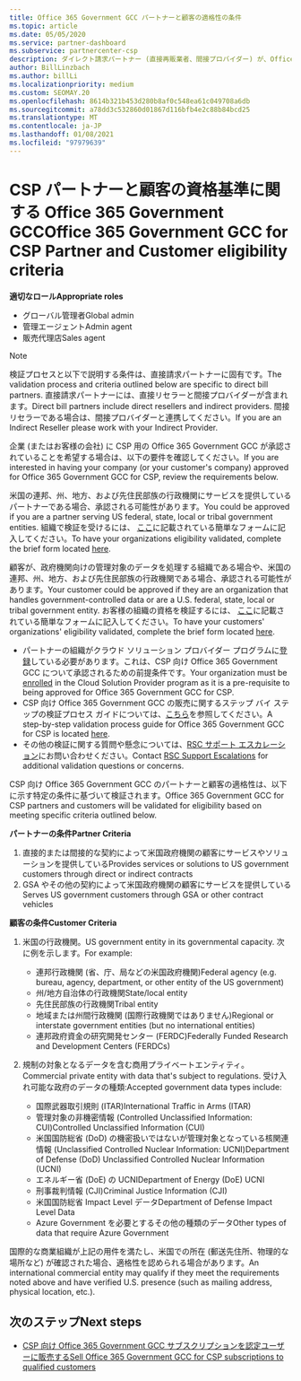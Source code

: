 ```yaml
---
title: Office 365 Government GCC パートナーと顧客の適格性の条件
ms.topic: article
ms.date: 05/05/2020
ms.service: partner-dashboard
ms.subservice: partnercenter-csp
description: ダイレクト請求パートナー (直接再販業者、間接プロバイダー) が、Office 365 Government 用の CSP 用の GCC 用のパートナーと顧客を検証する手順について説明します。
author: BillLinzbach
ms.author: billLi
ms.localizationpriority: medium
ms.custom: SEOMAY.20
ms.openlocfilehash: 8614b321b453d280b8af0c548ea61c049708a6db
ms.sourcegitcommit: a78dd3c532860d01867d116bfb4e2c88b84bcd25
ms.translationtype: MT
ms.contentlocale: ja-JP
ms.lasthandoff: 01/08/2021
ms.locfileid: "97979639"
---
```

# <a name="office-365-government-gcc-for-csp-partner-and-customer-eligibility-criteria"></a><span data-ttu-id="2846e-103">CSP パートナーと顧客の資格基準に関する Office 365 Government GCC</span><span class="sxs-lookup"><span data-stu-id="2846e-103">Office 365 Government GCC for CSP Partner and Customer eligibility criteria</span></span> 

<span data-ttu-id="2846e-104">**適切なロール**</span><span class="sxs-lookup"><span data-stu-id="2846e-104">**Appropriate roles**</span></span>

- <span data-ttu-id="2846e-105">グローバル管理者</span><span class="sxs-lookup"><span data-stu-id="2846e-105">Global admin</span></span>
- <span data-ttu-id="2846e-106">管理エージェント</span><span class="sxs-lookup"><span data-stu-id="2846e-106">Admin agent</span></span>
- <span data-ttu-id="2846e-107">販売代理店</span><span class="sxs-lookup"><span data-stu-id="2846e-107">Sales agent</span></span>

>[!NOTE]
><span data-ttu-id="2846e-108">検証プロセスと以下で説明する条件は、直接請求パートナーに固有です。</span><span class="sxs-lookup"><span data-stu-id="2846e-108">The validation process and criteria outlined below are specific to direct bill partners.</span></span> <span data-ttu-id="2846e-109">直接請求パートナーには、直接リセラーと間接プロバイダーが含まれます。</span><span class="sxs-lookup"><span data-stu-id="2846e-109">Direct bill partners include direct resellers and indirect providers.</span></span>  <span data-ttu-id="2846e-110">間接リセラーである場合は、間接プロバイダーと連携してください。</span><span class="sxs-lookup"><span data-stu-id="2846e-110">If you are an Indirect Reseller please work with your Indirect Provider.</span></span>

<span data-ttu-id="2846e-111">企業 (またはお客様の会社) に CSP 用の Office 365 Government GCC が承認されていることを希望する場合は、以下の要件を確認してください。</span><span class="sxs-lookup"><span data-stu-id="2846e-111">If you are interested in having your company (or your customer's company) approved for Office 365 Government GCC for CSP, review the requirements below.</span></span>

<span data-ttu-id="2846e-112">米国の連邦、州、地方、および先住民部族の行政機関にサービスを提供しているパートナーである場合、承認される可能性があります。</span><span class="sxs-lookup"><span data-stu-id="2846e-112">You could be approved if you are a partner serving US federal, state, local or tribal government entities.</span></span> <span data-ttu-id="2846e-113">組織で検証を受けるには、 [ここ](https://products.office.com/government/eligibility-validation?ReqType=CSPPartner)に記載されている簡単なフォームに記入してください。</span><span class="sxs-lookup"><span data-stu-id="2846e-113">To have your organizations eligibility validated, complete the brief form located [here](https://products.office.com/government/eligibility-validation?ReqType=CSPPartner).</span></span>

<span data-ttu-id="2846e-114">顧客が、政府機関向けの管理対象のデータを処理する組織である場合や、米国の連邦、州、地方、および先住民部族の行政機関である場合、承認される可能性があります。</span><span class="sxs-lookup"><span data-stu-id="2846e-114">Your customer could be approved if they are an organization that handles government-controlled data or are a U.S. federal, state, local or tribal government entity.</span></span> <span data-ttu-id="2846e-115">お客様の組織の資格を検証するには、 [ここ](https://products.office.com/government/eligibility-validation?ReqType=CSPCustomer)に記載されている簡単なフォームに記入してください。</span><span class="sxs-lookup"><span data-stu-id="2846e-115">To have your customers' organizations' eligibility validated, complete the brief form located [here](https://products.office.com/government/eligibility-validation?ReqType=CSPCustomer).</span></span> 

-   <span data-ttu-id="2846e-116">パートナーの組織がクラウド ソリューション プロバイダー プログラムに[登録](https://partnercenter.microsoft.com/partner/cloud-solution-provider)している必要があります。これは、CSP 向け Office 365 Government GCC について承認されるための前提条件です。</span><span class="sxs-lookup"><span data-stu-id="2846e-116">Your organization must be [enrolled](https://partnercenter.microsoft.com/partner/cloud-solution-provider) in the Cloud Solution Provider program as it is a pre-requisite to being approved for Office 365 Government GCC for CSP.</span></span>
-   <span data-ttu-id="2846e-117">CSP 向け Office 365 Government GCC の販売に関するステップ バイ ステップの検証プロセス ガイドについては、[こちら](https://go.microsoft.com/fwlink/?linkid=2007323)を参照してください。</span><span class="sxs-lookup"><span data-stu-id="2846e-117">A step-by-step validation process guide for Office 365 Government GCC for CSP is located [here](https://go.microsoft.com/fwlink/?linkid=2007323).</span></span>
-   <span data-ttu-id="2846e-118">その他の検証に関する質問や懸念については、[RSC サポート エスカレーション](mailto:usgcce@microsoft.com)にお問い合わせください。</span><span class="sxs-lookup"><span data-stu-id="2846e-118">Contact [RSC Support Escalations](mailto:usgcce@microsoft.com) for additional validation questions or concerns.</span></span>

<span data-ttu-id="2846e-119">CSP 向け Office 365 Government GCC のパートナーと顧客の適格性は、以下に示す特定の条件に基づいて検証されます。</span><span class="sxs-lookup"><span data-stu-id="2846e-119">Office 365 Government GCC for CSP partners and customers will be validated for eligibility based on meeting specific criteria outlined below.</span></span>

<span data-ttu-id="2846e-120">**パートナーの条件**</span><span class="sxs-lookup"><span data-stu-id="2846e-120">**Partner Criteria**</span></span>
1.  <span data-ttu-id="2846e-121">直接的または間接的な契約によって米国政府機関の顧客にサービスやソリューションを提供している</span><span class="sxs-lookup"><span data-stu-id="2846e-121">Provides services or solutions to US government customers through direct or indirect contracts</span></span>
2.  <span data-ttu-id="2846e-122">GSA やその他の契約によって米国政府機関の顧客にサービスを提供している</span><span class="sxs-lookup"><span data-stu-id="2846e-122">Serves US government customers through GSA or other contract vehicles</span></span>

<span data-ttu-id="2846e-123">**顧客の条件**</span><span class="sxs-lookup"><span data-stu-id="2846e-123">**Customer Criteria**</span></span>
1.  <span data-ttu-id="2846e-124">米国の行政機関。</span><span class="sxs-lookup"><span data-stu-id="2846e-124">US government entity in its governmental capacity.</span></span> <span data-ttu-id="2846e-125">次に例を示します。</span><span class="sxs-lookup"><span data-stu-id="2846e-125">For example:</span></span>
 
    -  <span data-ttu-id="2846e-126">連邦行政機関 (省、庁、局などの米国政府機関)</span><span class="sxs-lookup"><span data-stu-id="2846e-126">Federal agency (e.g. bureau, agency, department, or other entity of the US government)</span></span>
    -   <span data-ttu-id="2846e-127">州/地方自治体の行政機関</span><span class="sxs-lookup"><span data-stu-id="2846e-127">State/local entity</span></span> 
    -   <span data-ttu-id="2846e-128">先住民部族の行政機関</span><span class="sxs-lookup"><span data-stu-id="2846e-128">Tribal entity</span></span>
    -   <span data-ttu-id="2846e-129">地域または州間行政機関 (国際行政機関ではありません)</span><span class="sxs-lookup"><span data-stu-id="2846e-129">Regional or interstate government entities (but no international entities)</span></span>
    -   <span data-ttu-id="2846e-130">連邦政府資金の研究開発センター (FERDC)</span><span class="sxs-lookup"><span data-stu-id="2846e-130">Federally Funded Research and Development Centers (FERDCs)</span></span>

2.  <span data-ttu-id="2846e-131">規制の対象となるデータを含む商用プライベートエンティティ。</span><span class="sxs-lookup"><span data-stu-id="2846e-131">Commercial private entity with data that's subject to regulations.</span></span> <span data-ttu-id="2846e-132">受け入れ可能な政府のデータの種類:</span><span class="sxs-lookup"><span data-stu-id="2846e-132">Accepted government data types include:</span></span> 
    -   <span data-ttu-id="2846e-133">国際武器取引規則 (ITAR)</span><span class="sxs-lookup"><span data-stu-id="2846e-133">International Traffic in Arms (ITAR)</span></span>
    -   <span data-ttu-id="2846e-134">管理対象の非機密情報 (Controlled Unclassified Information: CUI)</span><span class="sxs-lookup"><span data-stu-id="2846e-134">Controlled Unclassified Information (CUI)</span></span>
    -   <span data-ttu-id="2846e-135">米国国防総省 (DoD) の機密扱いではないが管理対象となっている核関連情報 (Unclassified Controlled Nuclear Information: UCNI)</span><span class="sxs-lookup"><span data-stu-id="2846e-135">Department of Defense (DoD) Unclassified Controlled Nuclear Information (UCNI)</span></span>
    -   <span data-ttu-id="2846e-136">エネルギー省 (DoE) の UCNI</span><span class="sxs-lookup"><span data-stu-id="2846e-136">Department of Energy (DoE) UCNI</span></span>
    -   <span data-ttu-id="2846e-137">刑事裁判情報 (CJI)</span><span class="sxs-lookup"><span data-stu-id="2846e-137">Criminal Justice Information (CJI)</span></span>
    -   <span data-ttu-id="2846e-138">米国国防総省 Impact Level データ</span><span class="sxs-lookup"><span data-stu-id="2846e-138">Department of Defense Impact Level Data</span></span>
    -   <span data-ttu-id="2846e-139">Azure Government を必要とするその他の種類のデータ</span><span class="sxs-lookup"><span data-stu-id="2846e-139">Other types of data that require Azure Government</span></span>

<span data-ttu-id="2846e-140">国際的な商業組織が上記の用件を満たし、米国での所在 (郵送先住所、物理的な場所など) が確認された場合、適格性を認められる場合があります。</span><span class="sxs-lookup"><span data-stu-id="2846e-140">An international commercial entity may qualify if they meet the requirements noted above and have verified U.S. presence (such as mailing address, physical location, etc.).</span></span>

## <a name="next-steps"></a><span data-ttu-id="2846e-141">次のステップ</span><span class="sxs-lookup"><span data-stu-id="2846e-141">Next steps</span></span>

- [<span data-ttu-id="2846e-142">CSP 向け Office 365 Government GCC サブスクリプションを認定ユーザーに販売する</span><span class="sxs-lookup"><span data-stu-id="2846e-142">Sell Office 365 Government GCC for CSP subscriptions to qualified customers</span></span>](csp-gcc-overview.md)